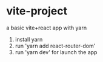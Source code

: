 # vite-project
a basic vite+react app with yarn

1. install yarn
2. run 'yarn add react-router-dom'
3. run 'yarn dev' for launch the app
